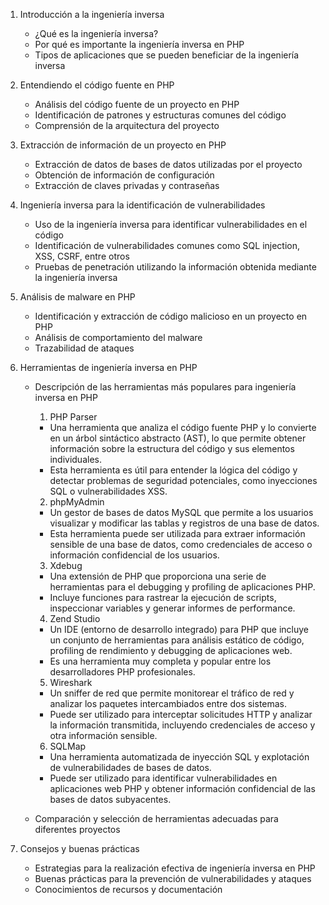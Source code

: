 1. Introducción a la ingeniería inversa
   - ¿Qué es la ingeniería inversa?
   - Por qué es importante la ingeniería inversa en PHP
   - Tipos de aplicaciones que se pueden beneficiar de la ingeniería inversa

2. Entendiendo el código fuente en PHP
   - Análisis del código fuente de un proyecto en PHP
   - Identificación de patrones y estructuras comunes del código
   - Comprensión de la arquitectura del proyecto

3. Extracción de información de un proyecto en PHP
   - Extracción de datos de bases de datos utilizadas por el proyecto
   - Obtención de información de configuración
   - Extracción de claves privadas y contraseñas

4. Ingeniería inversa para la identificación de vulnerabilidades
   - Uso de la ingeniería inversa para identificar vulnerabilidades en el código
   - Identificación de vulnerabilidades comunes como SQL injection, XSS, CSRF, entre otros
   - Pruebas de penetración utilizando la información obtenida mediante la ingeniería inversa

5. Análisis de malware en PHP
   - Identificación y extracción de código malicioso en un proyecto en PHP
   - Análisis de comportamiento del malware
   - Trazabilidad de ataques

6. Herramientas de ingeniería inversa en PHP
   - Descripción de las herramientas más populares para ingeniería inversa en PHP
        1. PHP Parser
        - Una herramienta que analiza el código fuente PHP y lo convierte en un árbol sintáctico abstracto (AST), lo que permite obtener información sobre la estructura del código y sus elementos individuales.
        - Esta herramienta es útil para entender la lógica del código y detectar problemas de seguridad potenciales, como inyecciones SQL o vulnerabilidades XSS.

        2. phpMyAdmin
        - Un gestor de bases de datos MySQL que permite a los usuarios visualizar y modificar las tablas y registros de una base de datos.
        - Esta herramienta puede ser utilizada para extraer información sensible de una base de datos, como credenciales de acceso o información confidencial de los usuarios.

        3. Xdebug
        - Una extensión de PHP que proporciona una serie de herramientas para el debugging y profiling de aplicaciones PHP.
        - Incluye funciones para rastrear la ejecución de scripts, inspeccionar variables y generar informes de performance.

        4. Zend Studio
        - Un IDE (entorno de desarrollo integrado) para PHP que incluye un conjunto de herramientas para análisis estático de código, profiling de rendimiento y debugging de aplicaciones web.
        - Es una herramienta muy completa y popular entre los desarrolladores PHP profesionales.

        5. Wireshark
        - Un sniffer de red que permite monitorear el tráfico de red y analizar los paquetes intercambiados entre dos sistemas.
        - Puede ser utilizado para interceptar solicitudes HTTP y analizar la información transmitida, incluyendo credenciales de acceso y otra información sensible.

        6. SQLMap
        - Una herramienta automatizada de inyección SQL y explotación de vulnerabilidades de bases de datos.
        - Puede ser utilizado para identificar vulnerabilidades en aplicaciones web PHP y obtener información confidencial de las bases de datos subyacentes.

   - Comparación y selección de herramientas adecuadas para diferentes proyectos

7. Consejos y buenas prácticas
   - Estrategias para la realización efectiva de ingeniería inversa en PHP
   - Buenas prácticas para la prevención de vulnerabilidades y ataques
   - Conocimientos de recursos y documentación